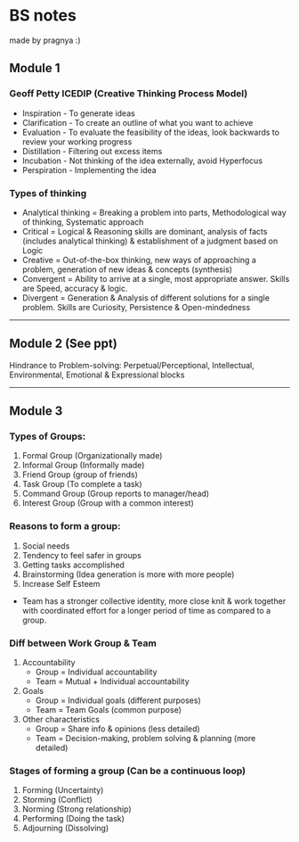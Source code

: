 # BS notes 
made by pragnya :)

## Module 1
### Geoff Petty ICEDIP (Creative Thinking Process Model) 
- Inspiration - To generate ideas
- Clarification - To create an outline of what you want to achieve
- Evaluation - To evaluate the feasibility of the ideas, look backwards to review your working progress
- Distillation - Filtering out excess items
- Incubation - Not thinking of the idea externally, avoid Hyperfocus
- Perspiration - Implementing the idea

### Types of thinking
- Analytical thinking = Breaking a problem into parts, Methodological way of thinking, Systematic approach 
- Critical = Logical & Reasoning skills are dominant, analysis of facts (includes analytical thinking) & establishment of a judgment based on Logic 
- Creative = Out-of-the-box thinking, new ways of approaching a problem, generation of new ideas & concepts (synthesis)
- Convergent = Ability to arrive at a single, most appropriate answer. Skills are Speed, accuracy & logic. 
- Divergent = Generation & Analysis of different solutions for a single problem. Skills are Curiosity, Persistence & Open-mindedness

---

## Module 2 (See ppt) 

Hindrance to Problem-solving: Perpetual/Perceptional, Intellectual, Environmental, Emotional & Expressional blocks 

---

## Module 3
### Types of Groups:
1. Formal Group (Organizationally made) 
2. Informal Group (Informally made) 
3. Friend Group (group of friends) 
4. Task Group (To complete a task) 
5. Command Group (Group reports to manager/head) 
6. Interest Group (Group with a common interest) 

### Reasons to form a group:
1. Social needs
2. Tendency to feel safer in groups 
3. Getting tasks accomplished
4. Brainstorming (Idea generation is more with more people) 
5. Increase Self Esteem 

- Team has a stronger collective identity, more close knit & work together with coordinated effort  for a longer period of time as compared to a group. 

### Diff between Work Group & Team
1. Accountability
	- Group = Individual accountability 
	- Team = Mutual + Individual accountability 
2. Goals
	- Group = Individual goals (different purposes) 
	- Team = Team Goals (common purpose) 
3. Other characteristics
	- Group = Share info & opinions (less detailed) 
	- Team = Decision-making, problem solving & planning (more detailed) 

### Stages of forming a group (Can be a continuous loop) 
1. Forming (Uncertainty) 
2. Storming (Conflict) 
3. Norming (Strong relationship) 
4. Performing (Doing the task) 
5. Adjourning (Dissolving)